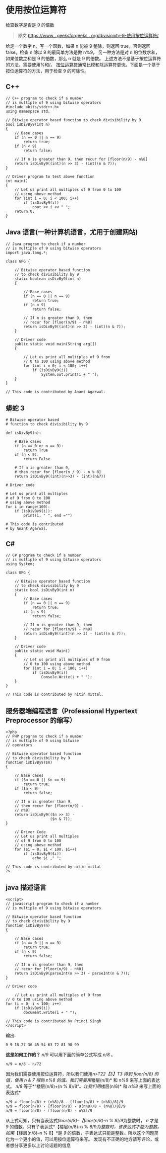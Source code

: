 # 使用按位运算符

检查数字是否是 9 的倍数

> 原文:[https://www . geeksforgeeks . org/divisionity-9-使用按位运算符/](https://www.geeksforgeeks.org/divisibility-9-using-bitwise-operators/)

给定一个数字 n，写一个函数，如果 n 能被 9 整除，则返回 true，否则返回 false。检查 n 除以 9 的最简单方法是做 n%9。
另一种方法是对 n 的位数求和，如果位数之和是 9 的倍数，那么 n 就是 9 的倍数。
上述方法不是基于按位运算符的方法，需要使用%和/。
[按位运算符](https://www.geeksforgeeks.org/interesting-facts-bitwise-operators-c/)通常比模和除运算符更快。下面是一个基于按位运算符的方法，用于检查 9 的可除性。

## C++

```
// C++ program to check if a number
// is multiple of 9 using bitwise operators
#include <bits/stdc++.h>
using namespace std;

// Bitwise operator based function to check divisibility by 9
bool isDivBy9(int n)
{
    // Base cases
    if (n == 0 || n == 9)
        return true;
    if (n < 9)
        return false;

    // If n is greater than 9, then recur for [floor(n/9) - n%8]
    return isDivBy9((int)(n >> 3) - (int)(n & 7));
}

// Driver program to test above function
int main()
{
    // Let us print all multiples of 9 from 0 to 100
    // using above method
    for (int i = 0; i < 100; i++)
        if (isDivBy9(i))
            cout << i << " ";
    return 0;
}
```

## Java 语言(一种计算机语言，尤用于创建网站)

```
// Java program to check if a number
// is multiple of 9 using bitwise operators
import java.lang.*;

class GFG {

    // Bitwise operator based function
    // to check divisibility by 9
    static boolean isDivBy9(int n)
    {

        // Base cases
        if (n == 0 || n == 9)
            return true;
        if (n < 9)
            return false;

        // If n is greater than 9, then
        // recur for [floor(n/9) - n%8]
        return isDivBy9((int)(n >> 3) - (int)(n & 7));
    }

    // Driver code
    public static void main(String arg[])
    {

        // Let us print all multiples of 9 from
        // 0 to 100 using above method
        for (int i = 0; i < 100; i++)
            if (isDivBy9(i))
                System.out.print(i + " ");
    }
}

// This code is contributed by Anant Agarwal.
```

## 蟒蛇 3

```
# Bitwise operator based
# function to check divisibility by 9

def isDivBy9(n):

    # Base cases
    if (n == 0 or n == 9):
        return True
    if (n < 9):
        return False

    # If n is greater than 9,
    # then recur for [floor(n / 9) - n % 8]
    return isDivBy9((int)(n>>3) - (int)(n&7))

# Driver code

# Let us print all multiples
# of 9 from 0 to 100
# using above method
for i in range(100):
    if (isDivBy9(i)):
        print(i, " ", end ="")

# This code is contributed
# by Anant Agarwal.
```

## C#

```
// C# program to check if a number
// is multiple of 9 using bitwise operators
using System;

class GFG {

    // Bitwise operator based function
    // to check divisibility by 9
    static bool isDivBy9(int n)
    {
        // Base cases
        if (n == 0 || n == 9)
            return true;
        if (n < 9)
            return false;

        // If n is greater than 9, then
        // recur for [floor(n/9) - n%8]
        return isDivBy9((int)(n >> 3) - (int)(n & 7));
    }

    // Driver code
    public static void Main()
    {
        // Let us print all multiples of 9 from
        // 0 to 100 using above method
        for (int i = 0; i < 100; i++)
            if (isDivBy9(i))
                Console.Write(i + " ");
    }
}

// This code is contributed by nitin mittal.
```

## 服务器端编程语言（Professional Hypertext Preprocessor 的缩写）

```
<?php
// PHP program to check if a number
// is multiple of 9 using bitwise
// operators

// Bitwise operator based function
// to check divisibility by 9
function isDivBy9($n)
{

    // Base cases
    if ($n == 0 || $n == 9)
        return true;
    if ($n < 9)
        return false;

    // If n is greater than 9,
    // then recur for [floor(n/9) -
    // n%8]
    return isDivBy9(($n >> 3) -
                    ($n & 7));
}

    // Driver Code
    // Let us print all multiples
    // of 9 from 0 to 100
    // using above method
    for ($i = 0; $i < 100; $i++)
        if (isDivBy9($i))
            echo $i ," ";

// This code is contributed by nitin mittal
?>
```

## java 描述语言

```
<script>
// javascript program to check if a number
// is multiple of 9 using bitwise operators

// Bitwise operator based function
// to check divisibility by 9
function isDivBy9(n)
{

    // Base cases
    if (n == 0 || n == 9)
        return true;
    if (n < 9)
        return false;

    // If n is greater than 9, then
    // recur for [floor(n/9) - n%8]
    return isDivBy9(parseInt(n >> 3) - parseInt(n & 7));
}

// Driver code

    // Let us print all multiples of 9 from
// 0 to 100 using above method
for (i = 0; i < 100; i++)
    if (isDivBy9(i))
        document.write(i + " ");

// This code is contributed by Princi Singh
</script>
```

输出:

```
0 9 18 27 36 45 54 63 72 81 90 99
```

**这是如何工作的？**
*n/9* 可以用下面的简单公式写成 *n/8* 。

```
n/9 = n/8 - n/72
```

因为我们需要使用按位运算符，所以我们使用*n>T22【3】T3 得到 *floor(n/8)* 的值，使用 *n & 7* 得到 *n%8* 的值。我们需要用*楼层(n/8)* 和 *n%8* 来写上面的表达式。
*n/8* 等于*“楼层(n/8)+(n % 8)/8”*。让我们用*楼层(n/8)* 和 *n%8* 来写上面的表达式*

```
n/9 = floor(n/8) + (n%8)/8 - [floor(n/8) + (n%8)/8]/9
n/9 = floor(n/8) - [floor(n/8) - 9(n%8)/8 + (n%8)/8]/9
n/9 = floor(n/8) - [floor(n/8) - n%8]/9
```

从上式可知，只有当表达式*floor(n/8)–【floor(n/8)–n % 8)/9*为整数时， *n* 才是 *9* 的倍数。只有子表达式*【楼层(n/8)–n % 8/9*为整数时，该表达式才能为整数。如果*【楼层(n/8)–n % 8】*是 *9* 的倍数，子表达式只能是整数。所以这个问题简化为一个更小的值，可以用按位运算符来写。
发现有不正确的地方请写评论，或者想分享更多以上讨论话题的信息